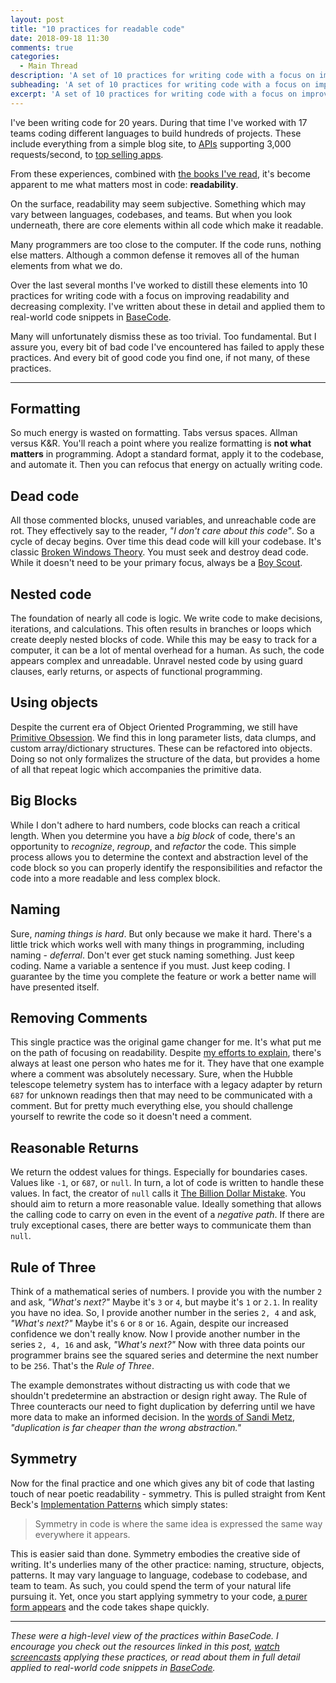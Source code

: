 ```yaml
---
layout: post
title: "10 practices for readable code"
date: 2018-09-18 11:30
comments: true
categories:
  - Main Thread
description: 'A set of 10 practices for writing code with a focus on improving readability and reducing complexity.'
subheading: 'A set of 10 practices for writing code with a focus on improving readability and reducing complexity.'
excerpt: 'A set of 10 practices for writing code with a focus on improving readability and reducing complexity.'
---
```

I've been writing code for 20 years. During that time I've worked with 17 teams coding different languages to build hundreds of projects. These include everything from a simple blog site, to [APIs](https://jason.pureconcepts.net/2013/03/why-i-leave-a-job/) supporting 3,000 requests/second, to [top selling apps](https://jason.pureconcepts.net/2014/03/successful-app-fail/).

From these experiences, combined with [the books I've read](https://jason.pureconcepts.net/2014/09/the-reading-list/), it's become apparent to me what matters most in code: **readability**.

On the surface, readability may seem subjective. Something which may vary between languages, codebases, and teams. But when you look underneath, there are core elements within all code which make it readable.

Many programmers are too close to the computer. If the code runs, nothing else matters. Although a common defense it removes all of the human elements from what we do.

Over the last several months I've worked to distill these elements into 10 practices for writing code with a focus on improving readability and decreasing complexity. I've written about these in detail and applied them to real-world code snippets in [BaseCode](https://basecodefieldguide.com).

Many will unfortunately dismiss these as too trivial. Too fundamental. But I assure you, every bit of bad code I've encountered has failed to apply these practices. And every bit of good code you find one, if not many, of these practices.

---

## Formatting
So much energy is wasted on formatting. Tabs versus spaces. Allman versus K&R. You'll reach a point where you realize formatting is **not what matters** in programming. Adopt a standard format, apply it to the codebase, and automate it. Then you can refocus that energy on actually writing code.

## Dead code
All those commented blocks, unused variables, and unreachable code are rot. They effectively say to the reader, _"I don't care about this code"_. So a cycle of decay begins. Over time this dead code will kill your codebase. It's classic [Broken Windows Theory](https://en.wikipedia.org/wiki/Broken_windows_theory). You must seek and destroy dead code. While it doesn't need to be your primary focus, always be a [Boy Scout](https://jason.pureconcepts.net/2015/01/are-you-a-boy-scout/).

## Nested code
The foundation of nearly all code is logic. We write code to make decisions, iterations, and calculations. This often results in branches or loops which create deeply nested blocks of code. While this may be easy to track for a computer, it can be a lot of mental overhead for a human. As such, the code appears complex and unreadable. Unravel nested code by using guard clauses, early returns, or aspects of functional programming.

## Using objects
Despite the current era of Object Oriented Programming, we still have [Primitive Obsession](https://blog.codinghorror.com/code-smells/). We find this in long parameter lists, data clumps, and custom array/dictionary structures. These can be refactored into objects. Doing so not only formalizes the structure of the data, but provides a home of all that repeat logic which accompanies the primitive data.

## Big Blocks
While I don't adhere to hard numbers, code blocks can reach a critical length. When you determine you have a _big block_ of code, there's an opportunity to _recognize_, _regroup_, and _refactor_ the code. This simple process allows you to determine the context and abstraction level of the code block so you can properly identify the responsibilities and refactor the code into a more readable and less complex block.

## Naming
Sure, _naming things is hard_. But only because we make it hard. There's a little trick which works well with many things in programming, including naming - *deferral*. Don't ever get stuck naming something. Just keep coding. Name a variable a sentence if you must. Just keep coding. I guarantee by the time you complete the feature or work a better name will have presented itself.

## Removing Comments
This single practice was the original game changer for me. It's what put me on the path of focusing on readability. Despite [my efforts to explain](https://jason.pureconcepts.net/2015/03/removing-comments/), there's always at least one person who hates me for it. They have that one example where a comment was absolutely necessary. Sure, when the Hubble telescope telemetry system has to interface with a legacy adapter by return `687` for unknown readings then that may need to be communicated with a comment. But for pretty much everything else, you should challenge yourself to rewrite the code so it doesn't need a comment.

## Reasonable Returns
We return the oddest values for things. Especially for boundaries cases. Values like `-1`, or `687`, or `null`. In turn, a lot of code is written to handle these values. In fact, the creator of `null` calls it [The Billion Dollar Mistake](https://www.infoq.com/presentations/Null-References-The-Billion-Dollar-Mistake-Tony-Hoare). You should aim to return a more reasonable value. Ideally something that allows the calling code to carry on even in the event of a _negative path_. If there are truly exceptional cases, there are better ways to communicate them than `null`.

## Rule of Three
Think of a mathematical series of numbers. I provide you with the number `2` and ask, _"What's next?"_ Maybe it's `3` or `4`, but maybe it's `1` or `2.1`. In reality you have no idea. So, I provide another number in the series `2, 4` and ask, _"What's next?"_ Maybe it's `6` or `8` or `16`. Again, despite our increased confidence we don't really know. Now I provide another number in the series `2, 4, 16` and ask, _"What's next?"_ Now with three data points our programmer brains see the squared series and determine the next number to be `256`. That's the _Rule of Three_.

The example demonstrates without distracting us with code that we shouldn't predetermine an abstraction or design right away. The Rule of Three counteracts our need to fight duplication by deferring until we have more data to make an informed decision. In the [words of Sandi Metz](https://www.sandimetz.com/blog/2016/1/20/the-wrong-abstraction), _"duplication is far cheaper than the wrong abstraction."_

## Symmetry
Now for the final practice and one which gives any bit of code that lasting touch of near poetic readability - symmetry. This is pulled straight from Kent Beck's [Implementation Patterns](https://www.amazon.com/Implementation-Patterns-Kent-Beck/dp/0321413091) which simply states:

> Symmetry in code is where the same idea is expressed the same way everywhere it appears.

This is easier said than done. Symmetry embodies the creative side of writing. It's underlies many of the other practice: naming, structure, objects, patterns. It may vary language to language, codebase to codebase, and team to team. As such, you could spend the term of your natural life pursuing it. Yet, once you start applying symmetry to your code, [a purer form appears](https://twitter.com/gonedark/status/1041716025862119425) and the code takes shape quickly.


---

_These were a high-level view of the practices within _BaseCode_. I encourage you check out the resources linked in this post, [watch screencasts](https://www.youtube.com/watch?v=s9LwS6RFax0&index=2&t=14s&list=PLmwAMIdrAmK7cjLLYrKppUhaR2ywTuKhm) applying these practices, or read about them in full detail applied to real-world code snippets in [BaseCode](https://basecodefieldguide.com)._
